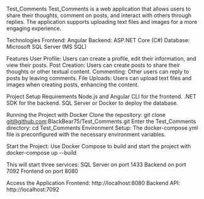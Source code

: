 Test_Comments
Test_Comments is a web application that allows users to share their thoughts, comment on posts, and interact with others through replies. 
The application supports uploading text files and images for a more engaging experience.

Technologies
Frontend: Angular
Backend: ASP.NET Core (C#)
Database: Microsoft SQL Server (MS SQL)

Features
User Profile: Users can create a profile, edit their information, and view their posts.
Post Creation: Users can create posts to share their thoughts or other textual content.
Commenting: Other users can reply to posts by leaving comments.
File Uploads: Users can upload text files and images when creating posts, enhancing the content.

Project Setup
Requirements
Node.js and Angular CLI for the frontend.
.NET SDK for the backend.
SQL Server or Docker to deploy the database.

Running the Project with Docker
Clone the repository: git clone git@github.com:BlackBear75/Test_Comments.git
Enter the Test_Comments directory: cd Test_Comments
Environment Setup: The docker-compose.yml file is preconfigured with the necessary environment variables.

Start the Project: Use Docker Compose to build and start the project with docker-compose up --build

This will start three services:
SQL Server on port 1433
Backend on port 7092
Frontend on port 8080

Access the Application
Frontend: http://localhost:8080
Backend API: http://localhost:7092
